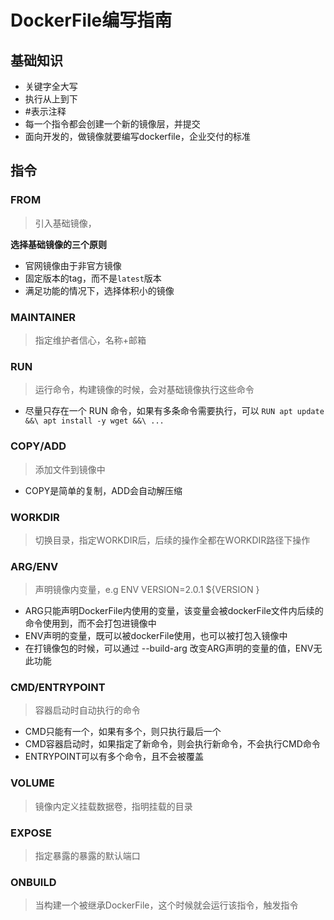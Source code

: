 # DockerFile编写指南

## 基础知识

- 关键字全大写
- 执行从上到下
- #表示注释
- 每一个指令都会创建一个新的镜像层，并提交
- 面向开发的，做镜像就要编写dockerfile，企业交付的标准

## 指令

### FROM

> 引入基础镜像，

**选择基础镜像的三个原则**

- 官网镜像由于非官方镜像
- 固定版本的tag，而不是`latest`版本
- 满足功能的情况下，选择体积小的镜像

### MAINTAINER

> 指定维护者信心，名称+邮箱

### RUN

> 运行命令，构建镜像的时候，会对基础镜像执行这些命令

- 尽量只存在一个 RUN 命令，如果有多条命令需要执行，可以 `RUN apt update &&\ apt install -y wget &&\ ...`

### COPY/ADD

> 添加文件到镜像中

- COPY是简单的复制，ADD会自动解压缩


### WORKDIR

> 切换目录，指定WORKDIR后，后续的操作全都在WORKDIR路径下操作

### ARG/ENV

> 声明镜像内变量，e.g ENV VERSION=2.0.1  ${VERSION }

- ARG只能声明DockerFile内使用的变量，该变量会被dockerFile文件内后续的命令使用到，而不会打包进镜像中
- ENV声明的变量，既可以被dockerFile使用，也可以被打包入镜像中
- 在打镜像包的时候，可以通过 --build-arg 改变ARG声明的变量的值，ENV无此功能

### CMD/ENTRYPOINT

> 容器启动时自动执行的命令

- CMD只能有一个，如果有多个，则只执行最后一个
- CMD容器启动时，如果指定了新命令，则会执行新命令，不会执行CMD命令
- ENTRYPOINT可以有多个命令，且不会被覆盖

### VOLUME

> 镜像内定义挂载数据卷，指明挂载的目录

### EXPOSE

> 指定暴露的暴露的默认端口

### ONBUILD

> 当构建一个被继承DockerFile，这个时候就会运行该指令，触发指令
